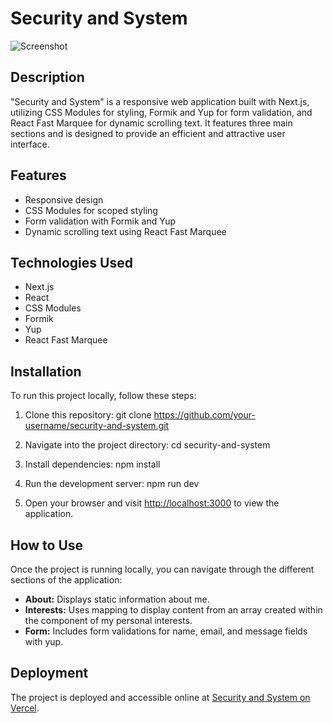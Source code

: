 # Security and System

![Screenshot](screenshots/screenshot.png)

## Description

"Security and System" is a responsive web application built with Next.js, utilizing CSS Modules for styling, Formik and Yup for form validation, and React Fast Marquee for dynamic scrolling text. It features three main sections and is designed to provide an efficient and attractive user interface.

## Features

- Responsive design
- CSS Modules for scoped styling
- Form validation with Formik and Yup
- Dynamic scrolling text using React Fast Marquee

## Technologies Used

- Next.js
- React
- CSS Modules
- Formik
- Yup
- React Fast Marquee

## Installation

To run this project locally, follow these steps:

1. Clone this repository:
   git clone https://github.com/your-username/security-and-system.git

2. Navigate into the project directory:
   cd security-and-system

3. Install dependencies:
   npm install

4. Run the development server:
   npm run dev

5. Open your browser and visit [http://localhost:3000](http://localhost:3000) to view the application.

## How to Use

Once the project is running locally, you can navigate through the different sections of the application:

- **About:** Displays static information about me.
- **Interests:** Uses mapping to display content from an array created within the component of my personal interests.
- **Form:** Includes form validations for name, email, and message fields with yup.

## Deployment

The project is deployed and accessible online at [Security and System on Vercel](https://sec-system-test.vercel.app/).
